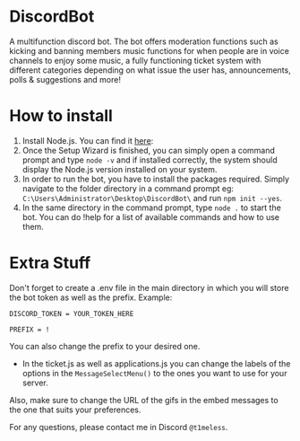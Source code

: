 # DiscordBot
A multifunction discord bot. The bot offers moderation functions such as kicking and banning members
music functions for when people are in voice channels to enjoy some music, a fully functioning ticket
system with different categories depending on what issue the user has, announcements, polls & suggestions
and more! 
# How to install
1. Install Node.js. You can find it [here](https://nodejs.org/en/download): 
2. Once the Setup Wizard is finished, you can simply open a command prompt and type ``node -v`` and if installed correctly, 
the system should display the Node.js version installed on your system.
3. In order to run the bot, you have to install the packages required. Simply navigate to the folder directory in a command prompt eg: ``C:\Users\Administrator\Desktop\DiscordBot\``
   and run ``npm init --yes``.
4. In the same directory in the command prompt, type  ``node .`` to start the bot. You can do !help for a list of available commands and how to use them.
# Extra Stuff
Don't forget to create a .env file in the main directory in which you will store the bot token as well as the prefix. Example:

``DISCORD_TOKEN = YOUR_TOKEN_HERE``

``PREFIX = !``

You can also change the prefix to your desired one. 

- In the ticket.js as well as applications.js you can change the labels of the options in the ``MessageSelectMenu()`` to the ones you want to use for your server.

Also, make sure to change the URL of the gifs in the embed messages to the one that suits your preferences.

For any questions, please contact me in Discord ``@t1meless``.
